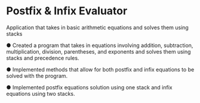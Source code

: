 # Postfix & Infix Evaluator

Application that takes in basic arithmetic equations and solves them using stacks

● Created a program that takes in equations involving addition, subtraction, multiplication, division, parentheses, and exponents and solves them using stacks and precedence rules.

● Implemented methods that allow for both postfix and infix equations to be solved with the program.

● Implemented postfix equations solution using one stack and infix equations using two stacks.

